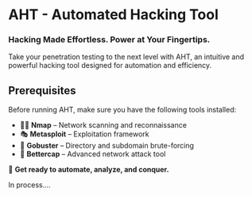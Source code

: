 # AHT - Automated Hacking Tool  
### **Hacking Made Effortless. Power at Your Fingertips.**  

Take your penetration testing to the next level with AHT, an intuitive and powerful hacking tool designed for automation and efficiency.  

## **Prerequisites**  
Before running AHT, make sure you have the following tools installed:  
- 🕵️‍♂️ **Nmap** – Network scanning and reconnaissance  
- 🎭 **Metasploit** – Exploitation framework  
- 📂 **Gobuster** – Directory and subdomain brute-forcing  
- 📡 **Bettercap** – Advanced network attack tool  

🚀 **Get ready to automate, analyze, and conquer.**  


In process....

